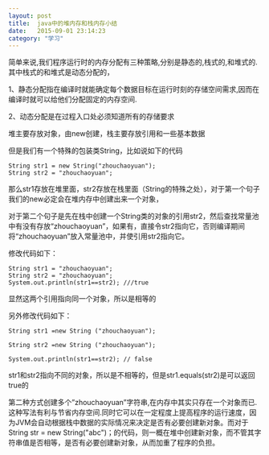 ```yaml
---
layout: post
title:  java中的堆内存和栈内存小结
date:   2015-09-01 23:14:23
category: "学习"
---
```


简单来说,我们程序运行时的内存分配有三种策略,分别是静态的,栈式的,和堆式的.
其中栈式的和堆式是动态分配的，

1、静态分配指在编译时就能确定每个数据目标在运行时刻的存储空间需求,因而在编译时就可以给他们分配固定的内存空间.

2、动态分配是在过程入口处必须知道所有的存储要求

堆主要存放对象，由new创建，栈主要存放引用和一些基本数据

但是我们有一个特殊的包装类String，比如说如下的代码


    String str1 = new String("zhouchaoyuan");  
    String str2 = "zhouchaoyuan";  



那么str1存放在堆里面，str2存放在栈里面（String的特殊之处），对于第一个句子我们的new必定会在堆内存中创建出来一个对象，

对于第二个句子是先在栈中创建一个String类的对象的引用str2，然后查找常量池中有没有存放“zhouchaoyuan”，如果有，直接令str2指向它，否则编译期间将“zhouchaoyuan”放入常量池中，并使引用str2指向它。


修改代码如下：



    String str1 = "zhouchaoyuan";  
    String str2 = "zhouchaoyuan";  
    System.out.println(str1==str2); ///true  



显然这两个引用指向同一个对象，所以是相等的


另外修改代码如下：



    String str1 =new String ("zhouchaoyuan");  
      
    String str2 =new String ("zhouchaoyuan");  
      
    System.out.println(str1==str2); // false  



str1和str2指向不同的对象，所以是不相等的，但是str1.equals(str2)是可以返回true的

第二种方式创建多个”zhouchaoyuan”字符串,在内存中其实只存在一个对象而已.这种写法有利与节省内存空间.同时它可以在一定程度上提高程序的运行速度，因为JVM会自动根据栈中数据的实际情况来决定是否有必要创建新对象。而对于String str = new String("abc")；的代码，则一概在堆中创建新对象，而不管其字符串值是否相等，是否有必要创建新对象，从而加重了程序的负担。
